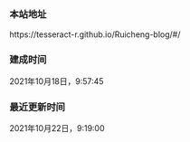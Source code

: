 <h3>本站地址</h3> https://tesseract-r.github.io/Ruicheng-blog/#/

<h3>建成时间</h3> ‎2021‎年‎10‎月‎18‎日，‏‎9:57:45

<h3>最近更新时间</h3> ‎2021‎年‎10‎月‎22‎日，‏‎9:19:00

